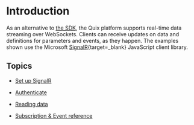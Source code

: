 # Introduction

As an alternative to [the SDK](../../sdk/read.html), the Quix platform
supports real-time data streaming over WebSockets. Clients can receive
updates on data and definitions for parameters and events, as they
happen. The examples shown use the Microsoft
[SignalR](https://docs.microsoft.com/en-us/aspnet/core/signalr/javascript-client?view=aspnetcore-5.0){target=_blank}
JavaScript client library.

## Topics

  - [Set up SignalR](signalr.md)

  - [Authenticate](authenticate.md)

  - [Reading data](reading-data.md)

  - [Subscription & Event
    reference](subscriptions.md)
